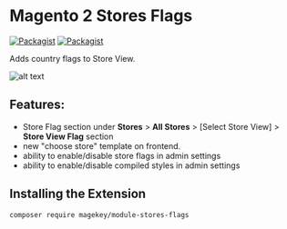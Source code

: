 # Magento 2 Stores Flags

[![Packagist](https://img.shields.io/packagist/v/magekey/module-stores-flags.svg)](https://packagist.org/packages/magekey/module-stores-flags) [![Packagist](https://img.shields.io/packagist/dt/magekey/module-stores-flags.svg)](https://packagist.org/packages/magekey/module-stores-flags)

Adds country flags to Store View.

![alt text](https://raw.githubusercontent.com/magekey/module-stores-flags/master/docs/images/preview.png)

## Features:

- Store Flag section under  **Stores** > **All Stores** > [Select Store View] > **Store View Flag** section
- new "choose store" template on frontend.
- ability to enable/disable store flags in admin settings
- ability to enable/disable compiled styles in admin settings

## Installing the Extension

    composer require magekey/module-stores-flags